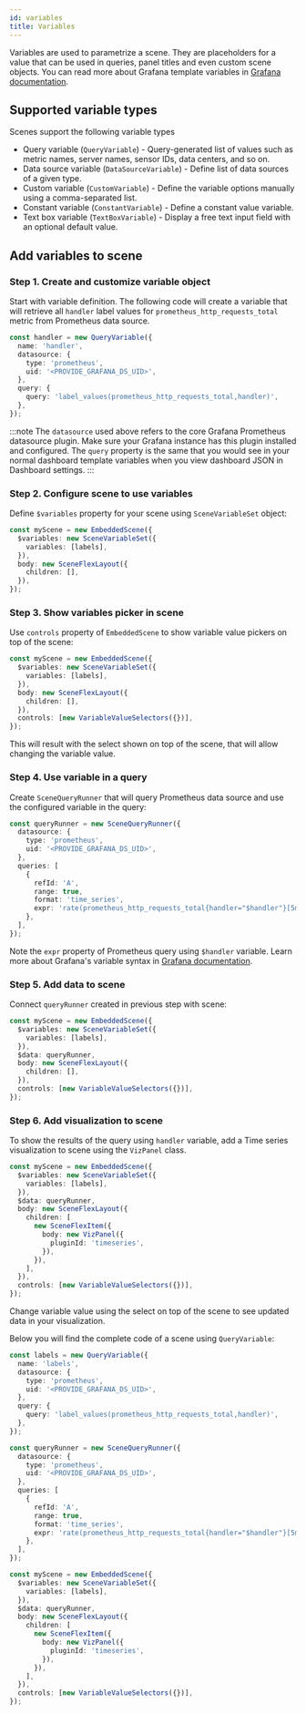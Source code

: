 ```yaml
---
id: variables
title: Variables
---
```


Variables are used to parametrize a scene. They are placeholders for a value that can be used in queries, panel titles and even custom scene objects. You can read more about Grafana template variables in [Grafana documentation](https://grafana.com/docs/grafana/latest/dashboards/variables/).

## Supported variable types

Scenes support the following variable types

- Query variable (`QueryVariable`) - Query-generated list of values such as metric names, server names, sensor IDs, data centers, and so on.
- Data source variable (`DataSourceVariable`) - Define list of data sources of a given type.
- Custom variable (`CustomVariable`) - Define the variable options manually using a comma-separated list.
- Constant variable (`ConstantVariable`) - Define a constant value variable.
- Text box variable (`TextBoxVariable`) - Display a free text input field with an optional default value.

## Add variables to scene

### Step 1. Create and customize variable object

Start with variable definition. The following code will create a variable that will retrieve all `handler` label values for `prometheus_http_requests_total` metric from Prometheus data source.

```ts
const handler = new QueryVariable({
  name: 'handler',
  datasource: {
    type: 'prometheus',
    uid: '<PROVIDE_GRAFANA_DS_UID>',
  },
  query: {
    query: 'label_values(prometheus_http_requests_total,handler)',
  },
});
```

:::note
The `datasource` used above refers to the core Grafana Prometheus datasource plugin. Make sure your Grafana instance has this plugin installed and configured. The `query` property is the same that you would see
in your normal dashboard template variables when you view dashboard JSON in Dashboard settings.
:::

### Step 2. Configure scene to use variables

Define `$variables` property for your scene using `SceneVariableSet` object:

```ts
const myScene = new EmbeddedScene({
  $variables: new SceneVariableSet({
    variables: [labels],
  }),
  body: new SceneFlexLayout({
    children: [],
  }),
});
```

### Step 3. Show variables picker in scene

Use `controls` property of `EmbeddedScene` to show variable value pickers on top of the scene:

```ts
const myScene = new EmbeddedScene({
  $variables: new SceneVariableSet({
    variables: [labels],
  }),
  body: new SceneFlexLayout({
    children: [],
  }),
  controls: [new VariableValueSelectors({})],
});
```

This will result with the select shown on top of the scene, that will allow changing the variable value.

### Step 4. Use variable in a query

Create `SceneQueryRunner` that will query Prometheus data source and use the configured variable in the query:

```ts
const queryRunner = new SceneQueryRunner({
  datasource: {
    type: 'prometheus',
    uid: '<PROVIDE_GRAFANA_DS_UID>',
  },
  queries: [
    {
      refId: 'A',
      range: true,
      format: 'time_series',
      expr: 'rate(prometheus_http_requests_total{handler="$handler"}[5m])',
    },
  ],
});
```

Note the `expr` property of Prometheus query using `$handler` variable. Learn more about Grafana's variable syntax in [Grafana documentation](https://grafana.com/docs/grafana/latest/dashboards/variables/variable-syntax/).

### Step 5. Add data to scene

Connect `queryRunner` created in previous step with scene:

```ts
const myScene = new EmbeddedScene({
  $variables: new SceneVariableSet({
    variables: [labels],
  }),
  $data: queryRunner,
  body: new SceneFlexLayout({
    children: [],
  }),
  controls: [new VariableValueSelectors({})],
});
```

### Step 6. Add visualization to scene

To show the results of the query using `handler` variable, add a Time series visualization to scene using the `VizPanel` class.

```ts
const myScene = new EmbeddedScene({
  $variables: new SceneVariableSet({
    variables: [labels],
  }),
  $data: queryRunner,
  body: new SceneFlexLayout({
    children: [
      new SceneFlexItem({
        body: new VizPanel({
          pluginId: 'timeseries',
        }),
      }),
    ],
  }),
  controls: [new VariableValueSelectors({})],
});
```

Change variable value using the select on top of the scene to see updated data in your visualization.

Below you will find the complete code of a scene using `QueryVariable`:

```ts
const labels = new QueryVariable({
  name: 'labels',
  datasource: {
    type: 'prometheus',
    uid: '<PROVIDE_GRAFANA_DS_UID>',
  },
  query: {
    query: 'label_values(prometheus_http_requests_total,handler)',
  },
});

const queryRunner = new SceneQueryRunner({
  datasource: {
    type: 'prometheus',
    uid: '<PROVIDE_GRAFANA_DS_UID>',
  },
  queries: [
    {
      refId: 'A',
      range: true,
      format: 'time_series',
      expr: 'rate(prometheus_http_requests_total{handler="$handler"}[5m])',
    },
  ],
});

const myScene = new EmbeddedScene({
  $variables: new SceneVariableSet({
    variables: [labels],
  }),
  $data: queryRunner,
  body: new SceneFlexLayout({
    children: [
      new SceneFlexItem({
        body: new VizPanel({
          pluginId: 'timeseries',
        }),
      }),
    ],
  }),
  controls: [new VariableValueSelectors({})],
});
```
